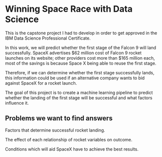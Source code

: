 # Winning Space Race with Data Science
This is the capstone project I had to develop in order to get approved in the IBM Data Science Professional Certificate.

In this work, we will predict whether the first stage of the Falcon 9 will land successfully. SpaceX advertises $62 million cost of Falcon 9 rocket launches on its website; other providers cost more than $165 million each, most of the savings is because Space X being able to reuse the first stage.

Therefore, if we can determine whether the first stage successfully lands, this information could be used if an alternative company wants to bid against SpaceX for a rocket launch.

The goal of this project is to create a machine learning pipeline to predict whether the landing of the first stage will be successful and what factors influence it.

## Problems we want to find answers

Factors that determine successful rocket landing.

The effect of each relationship of rocket variables on outcome.

Conditions which will aid SpaceX have to achieve the best results.




